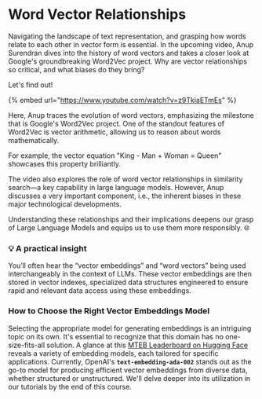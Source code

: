 # Word Vector Relationships

Navigating the landscape of text representation, and grasping how words relate to each other in vector form is essential. In the upcoming video, Anup Surendran dives into the history of word vectors and takes a closer look at Google's groundbreaking Word2Vec project. Why are vector relationships so critical, and what biases do they bring?

Let's find out!

{% embed url="https://www.youtube.com/watch?v=z9TkiaETmEs" %}

Here, Anup traces the evolution of word vectors, emphasizing the milestone that is Google's Word2Vec project. One of the standout features of Word2Vec is vector arithmetic, allowing us to reason about words mathematically.&#x20;

For example, the vector equation "King - Man + Woman = Queen" showcases this property brilliantly.

The video also explores the role of word vector relationships in similarity search—a key capability in large language models. However, Anup discusses a very important component, i.e., the inherent biases in these major technological developments.&#x20;

Understanding these relationships and their implications deepens our grasp of Large Language Models and equips us to use them more responsibly. 🌐

### **💡** A practical insight

You’ll often hear the “vector embeddings” and “word vectors” being used interchangeably in the context of LLMs. These vector embeddings are then stored in vector indexes, specialized data structures engineered to ensure rapid and relevant data access using these embeddings.

### How to Choose the Right Vector Embeddings Model

Selecting the appropriate model for generating embeddings is an intriguing topic on its own. It's essential to recognize that this domain has no one-size-fits-all solution. A glance at this [MTEB Leaderboard on Hugging Face](https://huggingface.co/spaces/mteb/leaderboard) reveals a variety of embedding models, each tailored for specific applications. Currently, OpenAI's **`text-embedding-ada-002`** stands out as the go-to model for producing efficient vector embeddings from diverse data, whether structured or unstructured. We'll delve deeper into its utilization in our tutorials by the end of this course.

